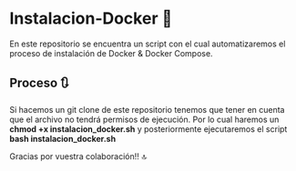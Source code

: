 # Instalacion-Docker 🐳
En este repositorio se encuentra un script con el cual automatizaremos el proceso de instalación de Docker & Docker Compose.

## Proceso 🔃
Si hacemos un git clone de este repositorio tenemos que tener en cuenta que el archivo no tendrá permisos de ejecución. Por lo cual haremos un **chmod +x instalacion_docker.sh** y posteriormente ejecutaremos el script **bash instalacion_docker.sh**

Gracias por vuestra colaboración!! 🔝

